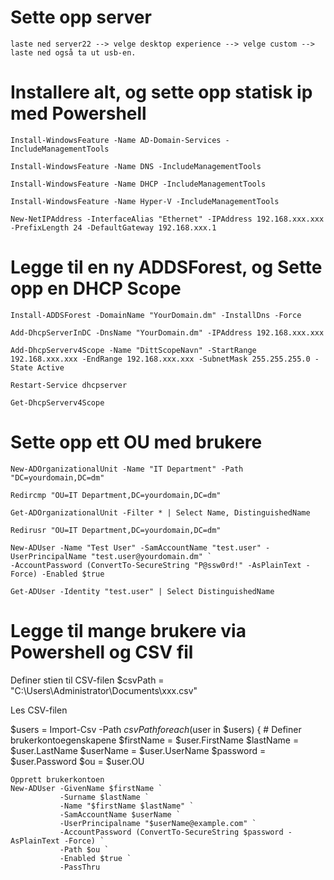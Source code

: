 # Sette opp server
```
laste ned server22 --> velge desktop experience --> velge custom --> laste ned også ta ut usb-en. 
```

# Installere alt, og sette opp statisk ip med Powershell
```
Install-WindowsFeature -Name AD-Domain-Services -IncludeManagementTools
 
Install-WindowsFeature -Name DNS -IncludeManagementTools
 
Install-WindowsFeature -Name DHCP -IncludeManagementTools
 
Install-WindowsFeature -Name Hyper-V -IncludeManagementTools
 
New-NetIPAddress -InterfaceAlias "Ethernet" -IPAddress 192.168.xxx.xxx -PrefixLength 24 -DefaultGateway 192.168.xxx.1
```
# Legge til en ny ADDSForest, og Sette opp en DHCP Scope
```
Install-ADDSForest -DomainName "YourDomain.dm" -InstallDns -Force
 
Add-DhcpServerInDC -DnsName "YourDomain.dm" -IPAddress 192.168.xxx.xxx
 
Add-DhcpServerv4Scope -Name "DittScopeNavn" -StartRange 192.168.xxx.xxx -EndRange 192.168.xxx.xxx -SubnetMask 255.255.255.0 -State Active
 
Restart-Service dhcpserver
 
Get-DhcpServerv4Scope
```
# Sette opp ett OU med brukere

```
New-ADOrganizationalUnit -Name "IT Department" -Path "DC=yourdomain,DC=dm"
 
Redircmp "OU=IT Department,DC=yourdomain,DC=dm"
 
Get-ADOrganizationalUnit -Filter * | Select Name, DistinguishedName
 
Redirusr "OU=IT Department,DC=yourdomain,DC=dm"
 
New-ADUser -Name "Test User" -SamAccountName "test.user" -UserPrincipalName "test.user@yourdomain.dm" `
-AccountPassword (ConvertTo-SecureString "P@ssw0rd!" -AsPlainText -Force) -Enabled $true

Get-ADUser -Identity "test.user" | Select DistinguishedName
```

# Legge til mange brukere via Powershell og CSV fil

Definer stien til CSV-filen
$csvPath = "C:\Users\Administrator\Documents\xxx.csv"
 
Les CSV-filen

$users = Import-Csv -Path $csvPath
foreach ($user in $users) {
    # Definer brukerkontoegenskapene
    $firstName = $user.FirstName
    $lastName = $user.LastName
    $userName = $user.UserName
    $password = $user.Password
    $ou = $user.OU
    
    Opprett brukerkontoen
    New-ADUser -GivenName $firstName `
               -Surname $lastName `
               -Name "$firstName $lastName" `
               -SamAccountName $userName `
               -UserPrincipalname "$userName@example.com" `
               -AccountPassword (ConvertTo-SecureString $password -AsPlainText -Force) `
               -Path $ou `
               -Enabled $true `
               -PassThru

```
